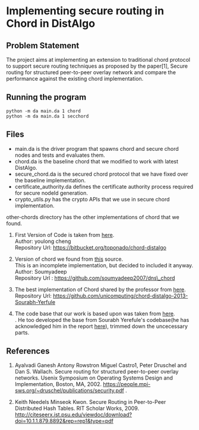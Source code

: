 # Implementing secure routing in Chord in DistAlgo

## Problem Statement 
The project aims at implementing an extension to traditional chord protocol to support secure
routing techniques as proposed by the paper[1], Secure routing for structured peer-to-peer overlay
network and compare the performance against the existing chord implementation.

## Running the program

```
python -m da main.da 1 chord
python -m da main.da 1 secchord
```

## Files

- main.da is the driver program that spawns chord and secure chord nodes and tests and evaluates them.  
- chord.da is the baseline chord that we modified to work with latest DistAlgo.  
- secure\_chord.da is the secured chord protocol that we have fixed over the baseline implementation.  
- certificate\_authority.da defines the certificate authority process required for secure nodeId generation.  
- crypto\_utils.py has the crypto APIs that we use in secure chord implementation.

other-chords directory has the other implementations of chord that we found.

1. First Version of Code is taken from [here](https://bitbucket.org/toponado/chord-distalgo). <br />
Author: youlong cheng <br />
Repository Url: https://bitbucket.org/toponado/chord-distalgo

2. Version of chord we found from [this](https://github.com/soumyadeep2007/dns_chord) source. <br /> This is an incomplete implementation, but decided to included it anyway.
Author: Soumyadeep <br />
Repository Url : https://github.com/soumyadeep2007/dns\_chord  

3. The best implementation of Chord shared by the professor from [here](https://github.com/unicomputing/chord-distalgo-2013-Sourabh-Yerfule). <br />
Repository Url: https://github.com/unicomputing/chord-distalgo-2013-Sourabh-Yerfule

4. The code base that our work is based upon was taken from [here](https://github.com/ChidambaramR/Asynchronous-Systems/). <br />. He too developed the base from Sourabh Yerefule's codebase(he has acknowledged him in the report [here](https://github.com/ChidambaramR/Asynchronous-Systems/blob/master/AsyncReport_Chidambaram.pdf)), trimmed down the uncecessary parts.

## References
1. Ayalvadi Ganesh Antony Rowstron Miguel Castro1, Peter Druschel and Dan S. Wallach. Secure
routing for structured peer-to-peer overlay networks. Usenix Symposium on Operating Systems Design and Implementation, Boston, MA, 2002.
https://people.mpi-sws.org/~druschel/publications/security.pdf .

2. Keith Needels Minseok Kwon. Secure Routing in Peer-to-Peer Distributed Hash Tables. RIT
Scholar Works, 2009.
http://citeseerx.ist.psu.edu/viewdoc/download?doi=10.1.1.879.8892&rep=rep1&type=pdf


